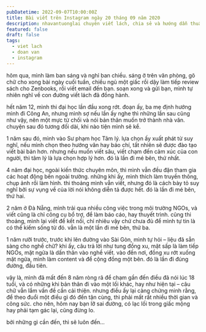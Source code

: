 ```yaml
---
pubDatetime: 2022-09-07T10:00:00Z
title: Bài viết trên Instagram ngày 20 tháng 09 năm 2020
description: nhavantuonglai chuyên viết lách, chia sẻ và hướng dẫn thuần thục khi thực hành viết lách qua những bài chia sẻ trên Instagram chính thức.
featured: false
draft: false
tags:
  - viet lach
  - doan van
  - instagram
---
```


hôm qua, mình làm ban sáng và nghỉ ban chiều. sáng ở trên văn phòng, gõ chữ cho xong bài ngày cuối tuần, chiều ngủ một giấc rồi dậy làm tiếp review sách cho Zenbooks, rồi viết email đến bạn. soạn xong và gửi bạn, mình tự nhiên nghĩ về con đường viết lách đã đồng hành.

hết năm 12, mình thi đại học lần đầu xong rớt. đoạn ấy, ba mẹ định hướng mình đi Công An, nhưng mình sợ nếu lần ấy nghe thì những lần sau cũng như vậy, nên một mực từ chối và nói bản thân muốn trở thành nhà văn. chuyện sau đó tương đối dài, khi nào tiện mình sẽ kể.

1 năm sau đó, mình vào Sư phạm học Tâm lý. lựa chọn ấy xuất phát từ suy nghĩ, nếu mình chọn theo hướng văn hay báo chí, tất nhiên sẽ được đào tạo viết bài bản hơn. nhưng nếu muốn viết sâu, viết chạm đến cảm xúc của con người, thì tâm lý là lựa chọn hợp lý hơn. đó là lần đi mé bên, thứ nhất.

4 năm đại học, ngoài kiến thức chuyên môn, thì mình vẫn đều đặn tham gia các hoạt động bên ngoài trường. những khi ấy, mình thích làm truyền thông, chụp ảnh rồi làm hình. thi thoảng mình vẫn viết, nhưng đó là cách bày tỏ suy nghĩ bởi sự vụng về của lời nói không diễn tả được hết. đó là lần đi mé bên, thứ hai.

2 năm ở Đà Nẵng, mình trải qua nhiều công việc trong môi trường NGOs, và viết cũng là chỉ công cụ bổ trợ, để làm báo cáo, hay thuyết trình. cũng thi thoảng, mình lại viết để kết nối, chỉ nhiêu vậy chứ chưa đủ để mình tự tin là có thể kiếm sống từ đó. vẫn là một lần đi mé bên, thứ ba.

1 năm rưỡi trước, trước khi lên đường vào Sài Gòn, mình tự hỏi – liệu đã sẵn sàng cho nghề chữ? khi ấy, câu trả lời như tung đồng xu, mặt sấp là làm tiếp NGOs, mặt ngửa là dấn thân vào nghề viết. vào đến nơi, đồng xu rớt xuống mặt ngửa, mình làm content và để cộng đồng một bên. đó là lần đi đúng đường, đầu tiên.

vậy là, mình đã mất đến 8 năm ròng rã để chạm gần đến điều đã nói lúc 18 tuổi, và có những khi bản thân đi vào một lối khác, hay như hiện tại – câu chữ vẫn lắm vấn đề cần cải thiện. nhưng điều ấy lại càng chứng minh rằng, để theo đuổi một điều gì đó đến tận cùng, thì phải mất rất nhiều thời gian và công sức. cho nên, hôm nay bạn lỡ sai đường, có lạc lối trong giấc mộng hay phải tạm gác lại, cũng đừng lo.

bởi những gì cần đến, thì sẽ luôn đến…
